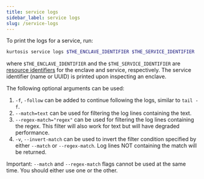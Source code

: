 ```yaml
---
title: service logs
sidebar_label: service logs
slug: /service-logs
---
```


To print the logs for a service, run:

```bash
kurtosis service logs $THE_ENCLAVE_IDENTIFIER $THE_SERVICE_IDENTIFIER
```

where `$THE_ENCLAVE_IDENTIFIER` and the `$THE_SERVICE_IDENTIFIER` are [resource identifiers](../resource-identifier.md) for the enclave and service, respectively. The service identifier (name or UUID) is printed upon inspecting an enclave. 

The following optional arguments can be used:
1. `-f`, `-follow` can be added to continue following the logs, similar to `tail -f`.
1. `--match=text` can be used for filtering the log lines containing the text.
1. `--regex-match="regex"` can be used for filtering the log lines containing the regex. This filter will also work for text but will have degraded performance.
1. `-v`, `--invert-match` can be used to invert the filter condition specified by either `--match` or `--regex-match`. Log lines NOT containing the match will be returned.

Important: `--match` and `--regex-match` flags cannot be used at the same time. You should either use one or the other.